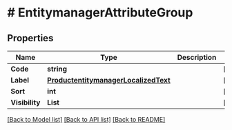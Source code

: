 # # EntitymanagerAttributeGroup


## Properties 


Name | Type | Description | Notes
------------ | ------------- | ------------- | -------------
**Code**| **string** |   | [optional]
**Label**| [**ProductentitymanagerLocalizedText**](ProductentitymanagerLocalizedText.md) |   | [optional]
**Sort**| **int** |   | [optional]
**Visibility**| **List<string>** |   | [optional]


[[Back to Model list]](../../README.md#models) [[Back to API list]](../../README.md#endpoints) [[Back to README]](../../README.md)

